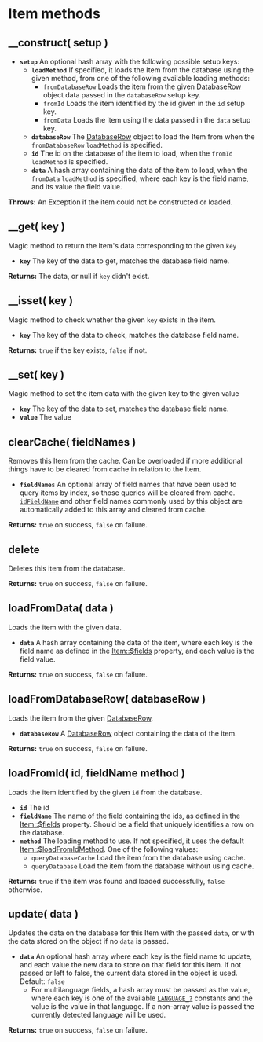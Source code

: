 # Item methods

## \_\_construct\( setup \) <a id="__construct"></a>

* **`setup`** An optional hash array with the following possible setup keys:
  * **`loadMethod`** If specified, it loads the Item from the database using the given method, from one of the following available loading methods:
    * `fromDatabaseRow` Loads the item from the given [DatabaseRow](../databaserow.md) object data passed in the `databaseRow` setup key.
    * `fromId` Loads the item identified by the id given in the `id` setup key.
    * `fromData` Loads the item using the data passed in the `data` setup key.
  * **`databaseRow`** The [DatabaseRow](../databaserow.md) object to load the Item from when the `fromDatabaseRow` `loadMethod` is specified.
  * **`id`** The id on the database of the item to load, when the `fromId` `loadMethod` is specified.
  * **`data`** A hash array containing the data of the item to load, when the `fromData` `loadMethod` is specified, where each key is the field name, and its value the field value.

**Throws:** An Exception if the item could not be constructed or loaded.

## \_\_get\( key \) <a id="__get"></a>

Magic method to return the Item's data corresponding to the given `key`

* **`key`** The key of the data to get, matches the database field name.

**Returns:** The data, or null if `key` didn't exist.

## \_\_isset\( key \) <a id="__isset"></a>

Magic method to check whether the given `key` exists in the item.

* **`key`** The key of the data to check, matches the database field name.

**Returns:** `true` if the key exists, `false` if not.

## \_\_set\( key \)

Magic method to set the item data with the given key to the given value

* **`key`** The key of the data to set, matches the database field name.
* **`value`** The value

## clearCache\( fieldNames \) <a id="clearcache"></a>

Removes this Item from the cache. Can be overloaded if more additional things have to be cleared from cache in relation to the Item.

* **`fieldNames`** An optional array of field names that have been used to query items by index, so those queries will be cleared from cache. [`idFieldName`](item-properties.md#idfieldname) and other field names commonly used by this object are automatically added to this array and cleared from cache.

**Returns:** `true` on success, `false` on failure.

## delete

Deletes this item from the database.

**Returns:** `true` on success, `false` on failure.

## loadFromData\( data \)

Loads the item with the given data.

* **`data`** A hash array containing the data of the item, where each key is the field name as defined in the [Item::$fields](item-properties.md#usdfields) property, and each value is the field value.

**Returns:** `true` on success, `false` on failure.

## loadFromDatabaseRow\( databaseRow \) <a id="loadfromdatabaserow"></a>

Loads the item from the given [DatabaseRow](../databaserow.md).

* **`databaseRow`** A [DatabaseRow](../databaserow.md) object containing the data of the item.

**Returns:** `true` on success, `false` on failure.

## loadFromId\( id, fieldName method \) <a id="loadfromid"></a>

Loads the item identified by the given `id` from the database.

* **`id`** The id
* **`fieldName`** The name of the field containing the ids, as defined in the [Item::$fields](item-properties.md#usdfields) property. Should be a field that uniquely identifies a row on the database.
* **`method`** The loading method to use. If not specified, it uses the default [Item::$loadFromIdMethod](item-properties.md#loadfromidmethod). One of the following values:
  * `queryDatabaseCache` Load the item from the database using cache.
  * `queryDatabase` Load the item from the database without using cache.

**Returns:** `true` if the item was found and loaded successfully, `false` otherwise.

## update\( data \) <a id="update"></a>

Updates the data on the database for this Item with the passed `data`, or with the data stored on the object if no `data` is passed.

* **`data`** An optional hash array where each key is the field name to update, and each value the new data to store on that field for this item. If not passed or left to false, the current data stored in the object is used. Default: `false`
  * For multilanguage fields, a hash array must be passed as the value, where each key is one of the available [`LANGUAGE_?`](../../core-modules/locale.md#constants) constants and the value is the value in that language. If a non-array value is passed the currently detected language will be used.

**Returns:** `true` on success, `false` on failure.



